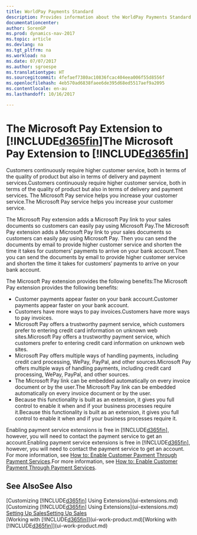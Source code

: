```yaml
---
title: WorldPay Payments Standard
description: Provides information about the WorldPay Payments Standard extension
documentationcenter: 
author: SorenGP
ms.prod: dynamics-nav-2017
ms.topic: article
ms.devlang: na
ms.tgt_pltfrm: na
ms.workload: na
ms.date: 07/07/2017
ms.author: sgroespe
ms.translationtype: HT
ms.sourcegitcommit: 4fefaef7380ac10836fcac404eea006f55d8556f
ms.openlocfilehash: 4eb570ad6838faee6de395d68ed5517aef9a2095
ms.contentlocale: en-au
ms.lasthandoff: 10/16/2017

---
```

# <a name="the-microsoft-pay-extension-to-included365finincludesd365finlongmdmd"></a><span data-ttu-id="81328-103">The Microsoft Pay Extension to [!INCLUDE[d365fin](includes/d365fin_long_md.md)]</span><span class="sxs-lookup"><span data-stu-id="81328-103">The Microsoft Pay Extension to [!INCLUDE[d365fin](includes/d365fin_long_md.md)]</span></span>
<span data-ttu-id="81328-104">Customers continuously require higher customer service, both in terms of the quality of product but also in terms of delivery and payment services.</span><span class="sxs-lookup"><span data-stu-id="81328-104">Customers continuously require higher customer service, both in terms of the quality of product but also in terms of delivery and payment services.</span></span> <span data-ttu-id="81328-105">The Microsoft Pay service helps you increase your customer service.</span><span class="sxs-lookup"><span data-stu-id="81328-105">The Microsoft Pay service helps you increase your customer service.</span></span>

<span data-ttu-id="81328-106">The Microsoft Pay extension adds a Microsoft Pay link to your sales documents so customers can easily pay using Microsoft Pay.</span><span class="sxs-lookup"><span data-stu-id="81328-106">The Microsoft Pay extension adds a Microsoft Pay link to your sales documents so customers can easily pay using Microsoft Pay.</span></span> <span data-ttu-id="81328-107">Then you can send the documents by email to provide higher customer service and shorten the time it takes for customers’ payments to arrive on your bank account.</span><span class="sxs-lookup"><span data-stu-id="81328-107">Then you can send the documents by email to provide higher customer service and shorten the time it takes for customers’ payments to arrive on your bank account.</span></span>

<span data-ttu-id="81328-108">The Microsoft Pay extension provides the following benefits:</span><span class="sxs-lookup"><span data-stu-id="81328-108">The Microsoft Pay extension provides the following benefits:</span></span>
- <span data-ttu-id="81328-109">Customer payments appear faster on your bank account.</span><span class="sxs-lookup"><span data-stu-id="81328-109">Customer payments appear faster on your bank account.</span></span>
- <span data-ttu-id="81328-110">Customers have more ways to pay invoices.</span><span class="sxs-lookup"><span data-stu-id="81328-110">Customers have more ways to pay invoices.</span></span>
- <span data-ttu-id="81328-111">Microsoft Pay offers a trustworthy payment service, which customers prefer to entering credit card information on unknown web sites.</span><span class="sxs-lookup"><span data-stu-id="81328-111">Microsoft Pay offers a trustworthy payment service, which customers prefer to entering credit card information on unknown web sites.</span></span>
- <span data-ttu-id="81328-112">Microsoft Pay offers multiple ways of handling payments, including credit card processing, WePay, PayPal, and other sources.</span><span class="sxs-lookup"><span data-stu-id="81328-112">Microsoft Pay offers multiple ways of handling payments, including credit card processing, WePay, PayPal, and other sources.</span></span>
- <span data-ttu-id="81328-113">The Microsoft Pay link can be embedded automatically on every invoice document or by the user.</span><span class="sxs-lookup"><span data-stu-id="81328-113">The Microsoft Pay link can be embedded automatically on every invoice document or by the user.</span></span>
- <span data-ttu-id="81328-114">Because this functionality is built as an extension, it gives you full control to enable it when and if your business processes require it.</span><span class="sxs-lookup"><span data-stu-id="81328-114">Because this functionality is built as an extension, it gives you full control to enable it when and if your business processes require it.</span></span>

<span data-ttu-id="81328-115">Enabling payment service extensions is free in [!INCLUDE[d365fin](includes/d365fin_md.md)], however, you will need to contact the payment service to get an account.</span><span class="sxs-lookup"><span data-stu-id="81328-115">Enabling payment service extensions is free in [!INCLUDE[d365fin](includes/d365fin_md.md)], however, you will need to contact the payment service to get an account.</span></span> <span data-ttu-id="81328-116">For more information, see [How to: Enable Customer Payment Through Payment Services](sales-how-enable-payment-service-extensions.md).</span><span class="sxs-lookup"><span data-stu-id="81328-116">For more information, see [How to: Enable Customer Payment Through Payment Services](sales-how-enable-payment-service-extensions.md).</span></span>

## <a name="see-also"></a><span data-ttu-id="81328-117">See Also</span><span class="sxs-lookup"><span data-stu-id="81328-117">See Also</span></span>
<span data-ttu-id="81328-118">[Customizing [!INCLUDE[d365fin](includes/d365fin_md.md)] Using Extensions](ui-extensions.md)</span><span class="sxs-lookup"><span data-stu-id="81328-118">[Customizing [!INCLUDE[d365fin](includes/d365fin_md.md)] Using Extensions](ui-extensions.md)</span></span>  
[<span data-ttu-id="81328-119">Setting Up Sales</span><span class="sxs-lookup"><span data-stu-id="81328-119">Setting Up Sales</span></span>](sales-setup-sales.md)  
<span data-ttu-id="81328-120">[Working with [!INCLUDE[d365fin](includes/d365fin_md.md)]](ui-work-product.md)</span><span class="sxs-lookup"><span data-stu-id="81328-120">[Working with [!INCLUDE[d365fin](includes/d365fin_md.md)]](ui-work-product.md)</span></span>

